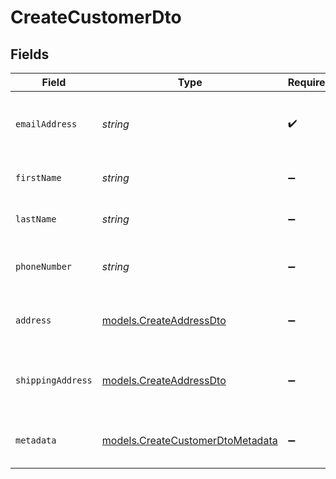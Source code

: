 # CreateCustomerDto


## Fields

| Field                                                                      | Type                                                                       | Required                                                                   | Description                                                                | Example                                                                    |
| -------------------------------------------------------------------------- | -------------------------------------------------------------------------- | -------------------------------------------------------------------------- | -------------------------------------------------------------------------- | -------------------------------------------------------------------------- |
| `emailAddress`                                                             | *string*                                                                   | :heavy_check_mark:                                                         | The primary email address of the user.                                     | user@example.com                                                           |
| `firstName`                                                                | *string*                                                                   | :heavy_minus_sign:                                                         | The first name of the customer.                                            | John                                                                       |
| `lastName`                                                                 | *string*                                                                   | :heavy_minus_sign:                                                         | The last name of the customer.                                             | Doe                                                                        |
| `phoneNumber`                                                              | *string*                                                                   | :heavy_minus_sign:                                                         | The phone number of the customer.                                          | +1 555 555 5555                                                            |
| `address`                                                                  | [models.CreateAddressDto](../models/createaddressdto.md)                   | :heavy_minus_sign:                                                         | The address of the customer.                                               |                                                                            |
| `shippingAddress`                                                          | [models.CreateAddressDto](../models/createaddressdto.md)                   | :heavy_minus_sign:                                                         | The shipping address of the customer.                                      |                                                                            |
| `metadata`                                                                 | [models.CreateCustomerDtoMetadata](../models/createcustomerdtometadata.md) | :heavy_minus_sign:                                                         | Additional metadata for the  customer.                                     |                                                                            |